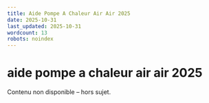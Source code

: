 ```yaml
---
title: Aide Pompe A Chaleur Air Air 2025
date: 2025-10-31
last_updated: 2025-10-31
wordcount: 13
robots: noindex
---
```


# aide pompe a chaleur air air 2025

Contenu non disponible – hors sujet.